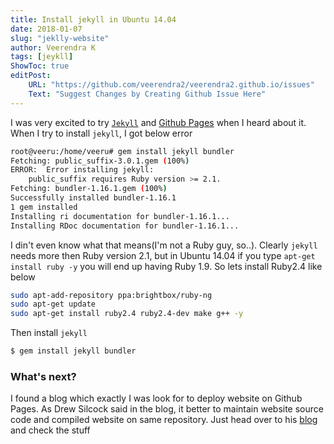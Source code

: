 ```yaml
---
title: Install jekyll in Ubuntu 14.04
date: 2018-01-07
slug: "jeklly-website"
author: Veerendra K
tags: [jeykll]
ShowToc: true
editPost:
    URL: "https://github.com/veerendra2/veerendra2.github.io/issues"
    Text: "Suggest Changes by Creating Github Issue Here"
---
```


I was very excited to try [`Jekyll`](https://jekyllrb.com/) and [Github Pages](https://pages.github.com/) when I heard about it. When I try to install `jekyll`, I got below error
```bash
root@veeru:/home/veeru# gem install jekyll bundler
Fetching: public_suffix-3.0.1.gem (100%)
ERROR:  Error installing jekyll:
	public_suffix requires Ruby version >= 2.1.
Fetching: bundler-1.16.1.gem (100%)
Successfully installed bundler-1.16.1
1 gem installed
Installing ri documentation for bundler-1.16.1...
Installing RDoc documentation for bundler-1.16.1...
```

I din't even know what that means(I'm not a Ruby guy, so..). Clearly `jekyll` needs more then Ruby version 2.1, but in Ubuntu 14.04 if you type `apt-get install ruby -y` you will end up having Ruby 1.9. So lets install Ruby2.4 like below

```bash
sudo apt-add-repository ppa:brightbox/ruby-ng
sudo apt-get update
sudo apt-get install ruby2.4 ruby2.4-dev make g++ -y
```

Then install `jekyll`

```bash
$ gem install jekyll bundler
```

### What's next?
I found a blog which exactly I was look for to deploy website on Github Pages. As Drew Silcock said in the blog, it better to maintain website source code and compiled website on same repository. Just head over to his [blog](https://drewsilcock.co.uk/custom-jekyll-plugins) and check the stuff